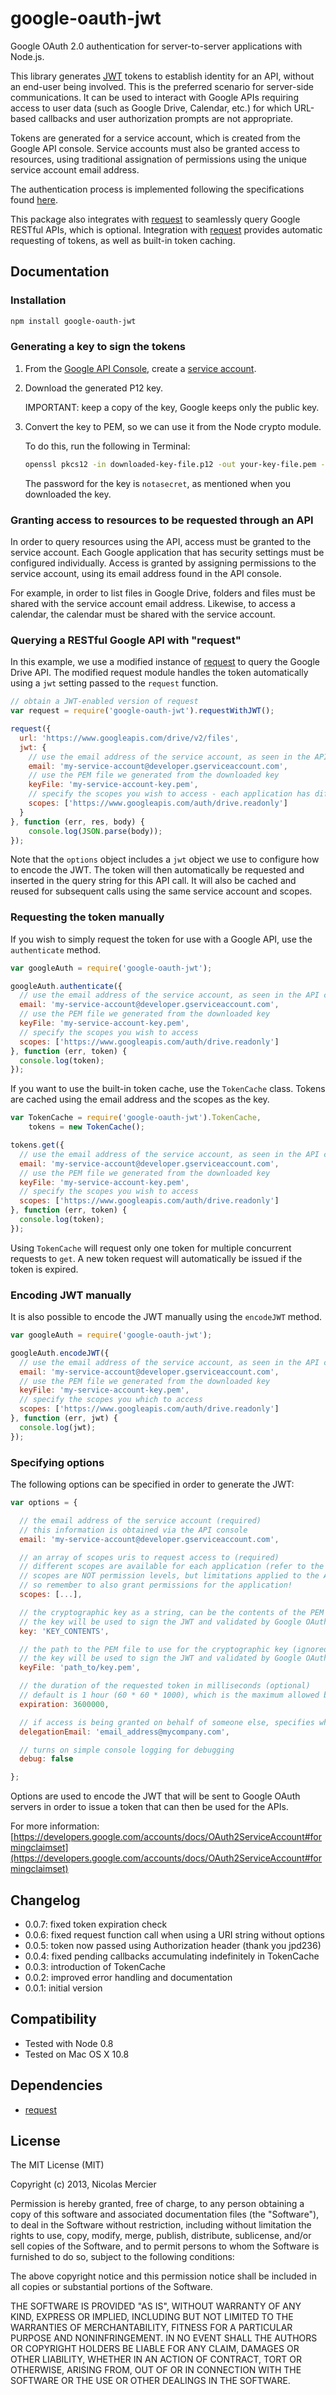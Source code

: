 # google-oauth-jwt

Google OAuth 2.0 authentication for server-to-server applications with Node.js.

This library generates [JWT](http://self-issued.info/docs/draft-ietf-oauth-json-web-token.html) tokens to establish
identity for an API, without an end-user being involved. This is the preferred scenario for server-side communications.
It can be used to interact with Google APIs requiring access to user data (such as Google Drive, Calendar, etc.) for
which URL-based callbacks and user authorization prompts are not appropriate.

Tokens are generated for a service account, which is created from the Google API console. Service accounts must also
be granted access to resources, using traditional assignation of permissions using the unique service account email
address.

The authentication process is implemented following the specifications found
[here](https://developers.google.com/accounts/docs/OAuth2ServiceAccount).

This package also integrates with [request](https://github.com/mikeal/request) to seamlessly query Google RESTful APIs,
which is optional. Integration with [request](https://github.com/mikeal/request) provides automatic requesting of
tokens, as well as built-in token caching.

## Documentation

### Installation
```bash
npm install google-oauth-jwt
```

### Generating a key to sign the tokens

1. From the [Google API Console](https://code.google.com/apis/console/), create a
  [service account](https://developers.google.com/console/help/#service_accounts).

2. Download the generated P12 key.

   IMPORTANT: keep a copy of the key, Google keeps only the public key.

3. Convert the key to PEM, so we can use it from the Node crypto module.

   To do this, run the following in Terminal:
   ```bash
   openssl pkcs12 -in downloaded-key-file.p12 -out your-key-file.pem -nodes
   ```

   The password for the key is `notasecret`, as mentioned when you downloaded the key.

### Granting access to resources to be requested through an API

In order to query resources using the API, access must be granted to the service account. Each Google application that
has security settings must be configured individually. Access is granted by assigning permissions to the service
account, using its email address found in the API console.

For example, in order to list files in Google Drive, folders and files must be shared with the service account email
address. Likewise, to access a calendar, the calendar must be shared with the service account.

### Querying a RESTful Google API with "request"

In this example, we use a modified instance of [request](https://github.com/mikeal/request) to query the
Google Drive API. The modified request module handles the token automatically using a `jwt` setting passed to
the `request` function.

```javascript
// obtain a JWT-enabled version of request
var request = require('google-oauth-jwt').requestWithJWT();

request({
  url: 'https://www.googleapis.com/drive/v2/files',
  jwt: {
    // use the email address of the service account, as seen in the API console
    email: 'my-service-account@developer.gserviceaccount.com',
    // use the PEM file we generated from the downloaded key
    keyFile: 'my-service-account-key.pem',
    // specify the scopes you wish to access - each application has different scopes
    scopes: ['https://www.googleapis.com/auth/drive.readonly']
  }
}, function (err, res, body) {
	console.log(JSON.parse(body));
});
```

Note that the `options` object includes a `jwt` object we use to configure how to encode the JWT. The token will then
automatically be requested and inserted in the query string for this API call. It will also be cached and
reused for subsequent calls using the same service account and scopes.

### Requesting the token manually

If you wish to simply request the token for use with a Google API, use the `authenticate` method.

```javascript
var googleAuth = require('google-oauth-jwt');

googleAuth.authenticate({
  // use the email address of the service account, as seen in the API console
  email: 'my-service-account@developer.gserviceaccount.com',
  // use the PEM file we generated from the downloaded key
  keyFile: 'my-service-account-key.pem',
  // specify the scopes you wish to access
  scopes: ['https://www.googleapis.com/auth/drive.readonly']
}, function (err, token) {
  console.log(token);
});
```

If you want to use the built-in token cache, use the `TokenCache` class. Tokens are cached using the email address and
the scopes as the key.

```javascript
var TokenCache = require('google-oauth-jwt').TokenCache,
    tokens = new TokenCache();

tokens.get({
  // use the email address of the service account, as seen in the API console
  email: 'my-service-account@developer.gserviceaccount.com',
  // use the PEM file we generated from the downloaded key
  keyFile: 'my-service-account-key.pem',
  // specify the scopes you wish to access
  scopes: ['https://www.googleapis.com/auth/drive.readonly']
}, function (err, token) {
  console.log(token);
});
```

Using `TokenCache` will request only one token for multiple concurrent requests to `get`. A new token request will
automatically be issued if the token is expired.

### Encoding JWT manually

It is also possible to encode the JWT manually using the `encodeJWT` method.

```javascript
var googleAuth = require('google-oauth-jwt');

googleAuth.encodeJWT({
  // use the email address of the service account, as seen in the API console
  email: 'my-service-account@developer.gserviceaccount.com',
  // use the PEM file we generated from the downloaded key
  keyFile: 'my-service-account-key.pem',
  // specify the scopes you which to access
  scopes: ['https://www.googleapis.com/auth/drive.readonly']
}, function (err, jwt) {
  console.log(jwt);
});
```

### Specifying options

The following options can be specified in order to generate the JWT:

```javascript
var options = {

  // the email address of the service account (required)
  // this information is obtained via the API console
  email: 'my-service-account@developer.gserviceaccount.com',

  // an array of scopes uris to request access to (required)
  // different scopes are available for each application (refer to the app documentation)
  // scopes are NOT permission levels, but limitations applied to the API access
  // so remember to also grant permissions for the application!
  scopes: [...],

  // the cryptographic key as a string, can be the contents of the PEM file
  // the key will be used to sign the JWT and validated by Google OAuth
  key: 'KEY_CONTENTS',

  // the path to the PEM file to use for the cryptographic key (ignored if 'key' is also defined)
  // the key will be used to sign the JWT and validated by Google OAuth
  keyFile: 'path_to/key.pem',

  // the duration of the requested token in milliseconds (optional)
  // default is 1 hour (60 * 60 * 1000), which is the maximum allowed by Google
  expiration: 3600000,

  // if access is being granted on behalf of someone else, specifies who is impersonating the service account
  delegationEmail: 'email_address@mycompany.com',

  // turns on simple console logging for debugging
  debug: false

};
```

Options are used to encode the JWT that will be sent to Google OAuth servers in order to issue a token that can then be
used for the APIs.

For more information:
[https://developers.google.com/accounts/docs/OAuth2ServiceAccount#formingclaimset](https://developers.google.com/accounts/docs/OAuth2ServiceAccount#formingclaimset)

## Changelog

* 0.0.7: fixed token expiration check
* 0.0.6: fixed request function call when using a URI string without options
* 0.0.5: token now passed using Authorization header (thank you jpd236)
* 0.0.4: fixed pending callbacks accumulating indefinitely in TokenCache
* 0.0.3: introduction of TokenCache
* 0.0.2: improved error handling and documentation
* 0.0.1: initial version

## Compatibility

+ Tested with Node 0.8
+ Tested on Mac OS X 10.8

## Dependencies

+ [request](https://github.com/mikeal/request)

## License

The MIT License (MIT)

Copyright (c) 2013, Nicolas Mercier

Permission is hereby granted, free of charge, to any person obtaining a copy
of this software and associated documentation files (the "Software"), to deal
in the Software without restriction, including without limitation the rights
to use, copy, modify, merge, publish, distribute, sublicense, and/or sell
copies of the Software, and to permit persons to whom the Software is
furnished to do so, subject to the following conditions:

The above copyright notice and this permission notice shall be included in
all copies or substantial portions of the Software.

THE SOFTWARE IS PROVIDED "AS IS", WITHOUT WARRANTY OF ANY KIND, EXPRESS OR
IMPLIED, INCLUDING BUT NOT LIMITED TO THE WARRANTIES OF MERCHANTABILITY,
FITNESS FOR A PARTICULAR PURPOSE AND NONINFRINGEMENT. IN NO EVENT SHALL THE
AUTHORS OR COPYRIGHT HOLDERS BE LIABLE FOR ANY CLAIM, DAMAGES OR OTHER
LIABILITY, WHETHER IN AN ACTION OF CONTRACT, TORT OR OTHERWISE, ARISING FROM,
OUT OF OR IN CONNECTION WITH THE SOFTWARE OR THE USE OR OTHER DEALINGS IN
THE SOFTWARE.
